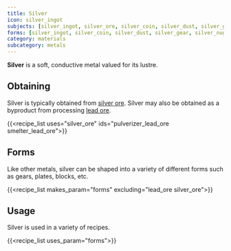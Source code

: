 ```yaml
---
title: Silver
icon: silver_ingot
subjects: [silver_ingot, silver_ore, silver_coin, silver_dust, silver_gear, silver_nugget, silver_plate, silver_block]
forms: [silver_ingot, silver_coin, silver_dust, silver_gear, silver_nugget, silver_plate, silver_block]
category: materials
subcategory: metals
---
```


**Silver** is a soft, conductive metal valued for its lustre. 

Obtaining
---------
Silver is typically obtained from [silver ore](../ores). Silver may also be obtained as a byproduct from processing [lead ore](../ores).

{{<recipe_list uses="silver_ore" ids="pulverizer_lead_ore smelter_lead_ore">}}


Forms
---------
Like other metals, silver can be shaped into a variety of different forms such as gears, plates, blocks, etc.

{{<recipe_list makes_param="forms" excluding="lead_ore silver_ore">}}


Usage
-----
Silver is used in a variety of recipes.

{{<recipe_list uses_param="forms">}}
